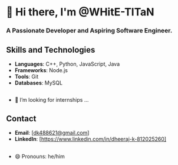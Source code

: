 # 👋 Hi there, I'm @WHitE-TITaN 
### A Passionate Developer and Aspiring Software Engineer.

## Skills and Technologies
- **Languages**:  C++, Python, JavaScript, Java
- **Frameworks**:  Node.js
- **Tools**: Git
- **Databases**: MySQL

##
- 💞️ I’m looking for internships ...

## Contact
- **Email**: [dk488621@gmail.com]
- **LinkedIn**: [https://www.linkedin.com/in/dheeraj-k-812025260]
  
##
- 😄 Pronouns: he/him
